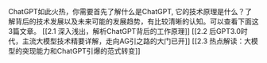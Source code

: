 ChatGPT如此火热，你需要首先了解什么是ChatGPT, 它的技术原理是什么？了解背后的技术发展以及未来可能的发展趋势，有比较清晰的认知。可以查看下面这3篇文章。
[[2.1 深入浅出，解析ChatGPT背后的工作原理]]
[[2.2 后GPT3.0时代，主流大模型技术精要详解，走向AG引之路的大门已开]]
[[2.3 热点解读：大模型的突现能力和ChatGPT引爆的范式转变]]